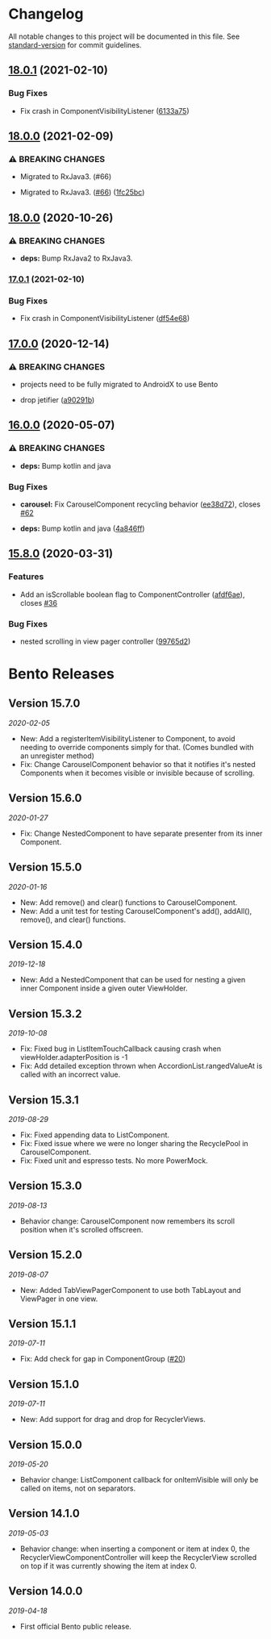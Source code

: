 # Changelog

All notable changes to this project will be documented in this file. See [standard-version](https://github.com/conventional-changelog/standard-version) for commit guidelines.

## [18.0.1](https://github.com/Yelp/bento/compare/v18.0.0...v18.0.1) (2021-02-10)


### Bug Fixes

* Fix crash in ComponentVisibilityListener ([6133a75](https://github.com/Yelp/bento/commit/6133a7553187ec92ab67300b74687b28e2ea828f))

## [18.0.0](https://github.com/Yelp/bento/compare/v17.0.0...v18.0.0) (2021-02-09)


### ⚠ BREAKING CHANGES

* Migrated to RxJava3. (#66)

* Migrated to RxJava3. ([#66](https://github.com/Yelp/bento/issues/66)) ([1fc25bc](https://github.com/Yelp/bento/commit/1fc25bcc4ecaa91e66defa46a02d24f5a9124d67))

## [18.0.0](https://github.com/Yelp/bento/compare/v17.0.0...v18.0.0) (2020-10-26)


### ⚠ BREAKING CHANGES

* **deps:** Bump RxJava2 to RxJava3.


### [17.0.1](https://github.com/Yelp/bento/compare/v17.0.0...v17.0.1) (2021-02-10)


### Bug Fixes

* Fix crash in ComponentVisibilityListener ([df54e68](https://github.com/Yelp/bento/commit/df54e68ee7d953116f3467ef95608d0e74b55d49))

## [17.0.0](https://github.com/Yelp/bento/compare/v16.0.0...v17.0.0) (2020-12-14)


### ⚠ BREAKING CHANGES

* projects need to be fully migrated to AndroidX to use Bento

* drop jetifier ([a90291b](https://github.com/Yelp/bento/commit/a90291b8582db62a5cc7ed49dd3614722d603fc2))

## [16.0.0](https://github.com/Yelp/bento/compare/v15.8.0...v16.0.0) (2020-05-07)


### ⚠ BREAKING CHANGES

* **deps:** Bump kotlin and java

### Bug Fixes

* **carousel:** Fix CarouselComponent recycling behavior ([ee38d72](https://github.com/Yelp/bento/commit/ee38d728cf99f73eff7417ea8a8a428ea87ff11b)), closes [#62](https://github.com/Yelp/bento/issues/62)


* **deps:** Bump kotlin and java ([4a846ff](https://github.com/Yelp/bento/commit/4a846ff17eef0e3db9433d5bfb9a68232ed71de2))

## [15.8.0](https://github.com/Yelp/bento/compare/v15.7.0...v15.8.0) (2020-03-31)


### Features

* Add an isScrollable boolean flag to ComponentController ([afdf6ae](https://github.com/Yelp/bento/commit/afdf6aecf3501897f1c5ab7b266570bf9c4afa18)), closes [#36](https://github.com/Yelp/bento/issues/36)


### Bug Fixes

* nested scrolling in view pager controller ([99765d2](https://github.com/Yelp/bento/commit/99765d29365ea1b7ce79afaaef7c8bdfe7968daa))

# Bento Releases
## Version 15.7.0
_2020-02-05_
* New: Add a registerItemVisibilityListener to Component, to avoid needing to override components simply for that. (Comes bundled with an unregister method)
* Fix: Change CarouselComponent behavior so that it notifies it's nested Components when it becomes visible or invisible because of scrolling.

## Version 15.6.0
_2020-01-27_
* Fix: Change NestedComponent to have separate presenter from its inner Component.

## Version 15.5.0
_2020-01-16_
* New: Add remove() and clear() functions to CarouselComponent.
* New: Add a unit test for testing CarouselComponent's add(), addAll(), remove(), and clear() functions.

## Version 15.4.0
_2019-12-18_
* New: Add a NestedComponent that can be used for nesting a given inner Component inside a given outer ViewHolder.

## Version 15.3.2
_2019-10-08_
* Fix: Fixed bug in ListItemTouchCallback causing crash when viewHolder.adapterPosition is -1
* Fix: Add detailed exception thrown when AccordionList.rangedValueAt is called with an incorrect value.

## Version 15.3.1
_2019-08-29_
* Fix: Fixed appending data to ListComponent.
* Fix: Fixed issue where we were no longer sharing the RecyclePool in CarouselComponent.
* Fix: Fixed unit and espresso tests. No more PowerMock.

## Version 15.3.0
_2019-08-13_
* Behavior change: CarouselComponent now remembers its scroll position when it's scrolled offscreen.

## Version 15.2.0
_2019-08-07_
* New: Added TabViewPagerComponent to use both TabLayout and ViewPager in one view.

## Version 15.1.1
_2019-07-11_
* Fix: Add check for gap in ComponentGroup ([#20](https://github.com/Yelp/bento/pull/20))

## Version 15.1.0
_2019-07-11_
* New: Add support for drag and drop for RecyclerViews.

## Version 15.0.0
_2019-05-20_
* Behavior change: ListComponent callback for onItemVisible will only be called on items, not on separators.

## Version 14.1.0 
_2019-05-03_

* Behavior change: when inserting a component or item at index 0, the RecyclerViewComponentController will keep the RecyclerView scrolled on top if it was currently showing the item at index 0.

## Version 14.0.0
_2019-04-18_

* First official Bento public release.
